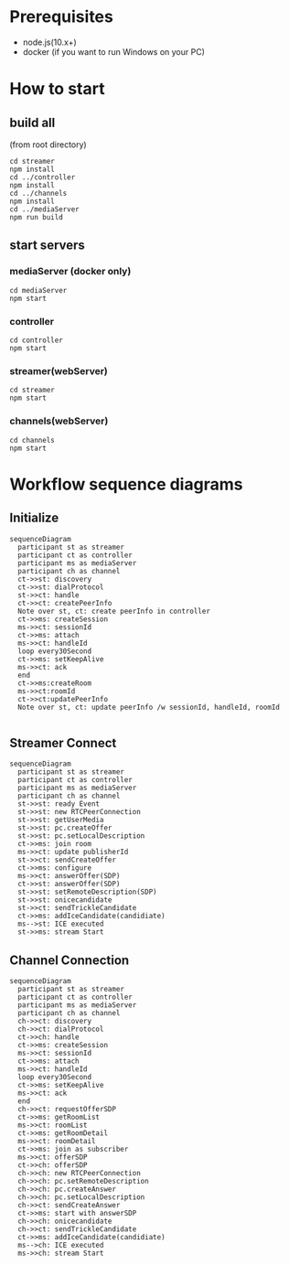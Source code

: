 # Prerequisites
* node.js(10.x+)
* docker (if you want to run Windows on your PC)

# How to start
## build all
(from root directory)
```
cd streamer
npm install
cd ../controller
npm install
cd ../channels
npm install
cd ../mediaServer
npm run build
```
## start servers
### mediaServer (docker only)
```
cd mediaServer
npm start
```
### controller
```
cd controller
npm start
```
### streamer(webServer)
```
cd streamer
npm start
```
### channels(webServer)
```
cd channels
npm start
```
# Workflow sequence diagrams
## Initialize
```mermaid
sequenceDiagram
  participant st as streamer
  participant ct as controller
  participant ms as mediaServer
  participant ch as channel
  ct->>st: discovery
  ct->>st: dialProtocol
  st->>ct: handle
  ct->>ct: createPeerInfo  
  Note over st, ct: create peerInfo in controller
  ct->>ms: createSession
  ms->>ct: sessionId
  ct->>ms: attach
  ms->>ct: handleId
  loop every30Second
  ct->>ms: setKeepAlive
  ms->>ct: ack
  end
  ct->>ms:createRoom
  ms->>ct:roomId
  ct->>ct:updatePeerInfo
  Note over st, ct: update peerInfo /w sessionId, handleId, roomId
  
```
## Streamer Connect
```mermaid
sequenceDiagram
  participant st as streamer
  participant ct as controller
  participant ms as mediaServer
  participant ch as channel
  st->>st: ready Event
  st->>st: new RTCPeerConnection
  st->>st: getUserMedia
  st->>st: pc.createOffer
  st->>st: pc.setLocalDescription
  ct->>ms: join room
  ms->>ct: update publisherId
  st->>ct: sendCreateOffer
  ct->>ms: configure
  ms->>ct: answerOffer(SDP)
  ct->>st: answerOffer(SDP)
  st->>st: setRemoteDescription(SDP)
  st->>st: onicecandidate
  st->>ct: sendTrickleCandidate
  ct->>ms: addIceCandidate(candidiate)
  ms-->st: ICE executed
  st->>ms: stream Start
```
## Channel Connection
```mermaid
sequenceDiagram
  participant st as streamer
  participant ct as controller
  participant ms as mediaServer
  participant ch as channel
  ch->>ct: discovery
  ch->>ct: dialProtocol
  ct->>ch: handle
  ct->>ms: createSession
  ms->>ct: sessionId
  ct->>ms: attach
  ms->>ct: handleId
  loop every30Second
  ct->>ms: setKeepAlive
  ms->>ct: ack
  end
  ch->>ct: requestOfferSDP
  ct->>ms: getRoomList
  ms->>ct: roomList
  ct->>ms: getRoomDetail
  ms->>ct: roomDetail
  ct->>ms: join as subscriber
  ms->>ct: offerSDP
  ct->>ch: offerSDP
  ch->>ch: new RTCPeerConnection
  ch->>ch: pc.setRemoteDescription
  ch->>ch: pc.createAnswer
  ch->>ch: pc.setLocalDescription
  ch->>ct: sendCreateAnswer
  ct->>ms: start with answerSDP
  ch->>ch: onicecandidate
  ch->>ct: sendTrickleCandidate
  ct->>ms: addIceCandidate(candidiate)
  ms-->ch: ICE executed
  ms->>ch: stream Start
```

